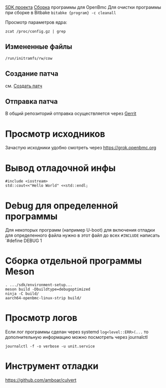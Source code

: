 [SDK проекта](sdk.md)
[Сборка](build.md) программы для OpenBmc
Для очистки программы при сборке в Bitbake `bitabke {program} -c cleanall`

Просмотр параметров ядра:
```
zcat /proc/config.gz | grep 
```

##  Измененные файлы
`/run/initramfs/rw/cow`

## Создание патча
см. [Создать патч](bitbake.md)
## Отправка патча
В общий репозиторий отправка осуществляется через [Gerrit](gerrit)

# Просмотр исходников
Зачастую исходники удобно смотреть через https://grok.openbmc.org

# Вывод отладочной инфы
```
#include <iostream>
std::cout<<"Hello World" <<std::endl;
```
# Debug для определенной программы
Для некоторых программ (например U-boot) для включения отладки для определенного файла нужно в этот файл до всех `#INCLUDE` написать `#define DEBUG 1

#  Сборка отдельной программы Meson
```
. .../sdk/environment-setup...
meson build -Dbuildtype=debugoptimized
ninja -C build/
aarch64-openbmc-linux-strip build/
```
# Просмотр логов
Если лог программы сделан через systemd `log<level::ERR>(...` то дополнительную информацию можно посмотреть через journalctl
```
journalctl -f -o verbose -u unit.service
```
# Инструмент отладки
https://github.com/amboar/culvert